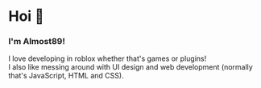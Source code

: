 # Hoi 👋
### I'm Almost89!

I love developing in roblox whether that's games or plugins!<br/>
I also like messing around with UI design and web development (normally that's JavaScript, HTML and CSS).
